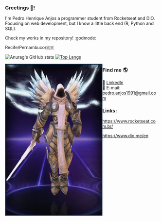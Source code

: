 ### Greetings 👋! 
I'm Pedro Henrique Anjos a programmer student from Rocketseat and DIO.
Focusing on web development, but I know a little back end (R, Python and SQL).


Check my works in my repository! :godmode:

Recife/Pernambuco/:brazil:


![Anurag's GitHub stats](https://github-readme-stats.vercel.app/api?username=Yenjix&show_icons=true&theme=dark)
[![Top Langs](https://github-readme-stats.vercel.app/api/top-langs/?username=Yenjix&layout=compact&langs_count=8)](https://github.com/anuraghazra/github-readme-stats)


<p>
   <img align="left" src="https://github.com/Yenjix/Yenjix/blob/main/tyrael.gif" width="320" height="500"/>
</p>


### Find me 🌎
💼 [LinkedIn](https://www.linkedin.com/in/igor-d-9119b8104)\
:speech_balloon: E-mail: pedro.anjos1991@gmail.com

### Links:
- https://www.rocketseat.com.br/
- https://www.dio.me/en


   <!--
<a href="URL_REDIRECT" target="blank"><img align="center" src="URL_TO_YOUR_IMAGE" height="100" /></a>
**Yenjix/Yenjix** is a ✨ _special_ ✨ repository because its `README.md` (this file) appears on your GitHub profile.

Here are some ideas to get you started:

- 🔭 I’m currently working on ...
- 🌱 I’m currently learning ...
- 👯 I’m looking to collaborate on ...
- 🤔 I’m looking for help with ...
- 💬 Ask me about ...
- 📫 How to reach me: ...
- 😄 Pronouns: ...
- ⚡ Fun fact: ...
-->
